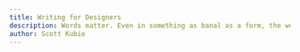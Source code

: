 ```yaml
---
title: Writing for Designers
description: Words matter. Even in something as banal as a form, the words we choose can determine what someone does and what they fail to do. In this excerpt from Writing for Designers, Scott Kubie explains the purpose of prose in a design and why we need to be more intentional with how we use words.
author: Scott Kubie
---
```

